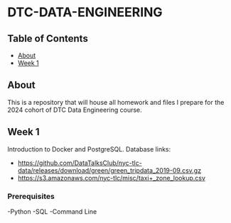 # DTC-DATA-ENGINEERING

## Table of Contents

- [About](#about)
- [Week 1](#week1)


## About <a name = "about"></a>

This is a repository that will house all homework and files I prepare for the 2024 cohort of DTC Data Engineering course.

## Week 1 <a name = "week1"></a>

Introduction to Docker and PostgreSQL.
Database links:
- https://github.com/DataTalksClub/nyc-tlc-data/releases/download/green/green_tripdata_2019-09.csv.gz
- https://s3.amazonaws.com/nyc-tlc/misc/taxi+_zone_lookup.csv


### Prerequisites

-Python
-SQL
-Command Line

